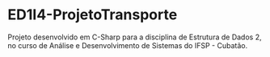 # ED1I4-ProjetoTransporte
Projeto desenvolvido em C-Sharp para a disciplina de Estrutura de Dados 2, no curso de Análise e Desenvolvimento de Sistemas do IFSP - Cubatão.
